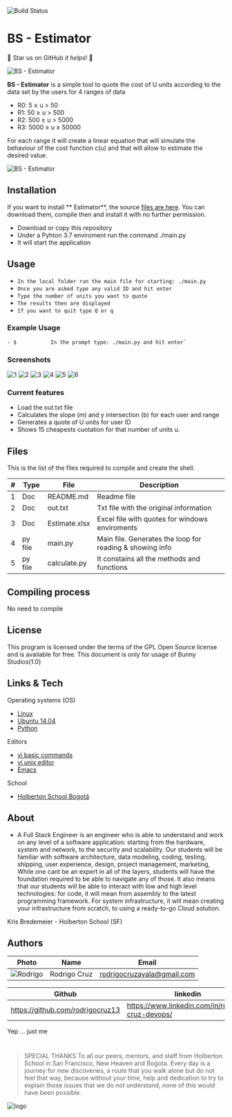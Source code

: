 ![Build Status](https://travis-ci.org/joemccann/dillinger.svg?branch=master)
# BS - Estimator

:rocket: Star us on GitHub  *it helps*! :rocket:

![BS - Estimator](https://i.imgur.com/uHg2Aww.png)


**BS - Estimator** is a simple tool to quote the cost of U units according to the data set by the users for 4 ranges of data
* R0: 5 ≥ u > 50
* R1: 50 ≥ u > 500
* R2: 500 ≥ u > 5000
* R3: 5000 ≥ u ≥ 50000

For each range it will create a linear equation that will simulate the behaviour of the cost function c(u) and that will allow to estimate the desired value.

![BS - Estimator](https://i.imgur.com/twoaDxB.jpg)


## Installation
If you want to install ** Estimator**, the source [files are here]([https://github.com/rodrigocruz13/b_st] (https://github.com/rodrigocruz13/b_st)). You can download them, compile then and install it with no further permission.

* Download or copy this repository
* Under a Pyhton 3.7 enviroment run the command ./main.py
* It will start the application 


## Usage

- `In the local folder run the main file for starting: ./main.py`
- `Once you are asked type any valid ID and hit enter`
- `Type the number of units you want to quote`
- `The results then are displayed`
- `If you want to quit type Q or q`

### Example Usage
```
- $           In the prompt type: ./main.py and hit enter`
```


### Screenshots

![1](https://i.imgur.com/1zP7S3j.jpg)
![2](https://i.imgur.com/tJvPFi3.jpg)
![3](https://i.imgur.com/KTCYWfP.jpg)
![4](https://i.imgur.com/7M4Lp15.jpg)
![5](https://i.imgur.com/B18mbuI.jpg)
![6](https://i.imgur.com/hexWwXY.jpg)



### Current features
* Load the out.txt file
* Calculates the slope (m) and y intersection (b) for each user and range 
* Generates a quote of U units for user ID
* Shows 15 cheapests cuotation for that number of units u. 


## Files

This is the list of the files required to compile and create the shell.

| # | Type | File   | Description |
| -- |------  |  -----------  | ----------- |
|1|Doc| README.md |Readme file|
|2|Doc| out.txt |Txt file with the original information|
|3|Doc| Estimate.xlsx |Excel file with quotes for windows enviroments|
|4|py file|main.py|Main file. Generates the loop for reading & showing info|
|5|py file|calculate.py|It constains all the methods and functions|


## Compiling process
No need to compile

## License

This program is licensed under the terms of the GPL Open Source license and is available for free.
This document is only for usage of Bunny Studios(1.0)


## Links & Tech
Operating systems (OS)
* [Linux](https://www.linux.org)
* [Ubuntu 14.04](http://releases.ubuntu.com/14.04/)
* [Python](https://www.python.org/)


Editors
* [vi basic commands](https://www.ccsf.edu/Pub/Fac/vi.html)
* [vi unix editor](https://sourceforge.net/projects/ex-vi/)
* [Emacs](https://www.gnu.org/software/emacs/)

School
* [Holberton School Bogotá](https://www.holbertonschool.com/co)

## About


- A Full Stack Engineer is an engineer who is able to understand and work on any level of a software
application: starting from the hardware, system and network, to the security and scalability. Our students
will be familiar with software architecture, data modeling, coding, testing, shipping, user experience,
design, project management, marketing,  While one cant be an expert in all of the layers, students
will have the foundation required to be able to navigate any of those.
It also means that our students will be able to interact with low and high level technologies: for code,
it will mean from assembly to the latest programming framework. For system infrastructure, it will mean
creating your infrastructure from scratch, to using a ready-to-go Cloud solution.

Kris Bredemeier - Holberton School (SF)


## Authors

 Photo  | Name | Email |
 -----  | ---- | ----- |
![Rodrigo](https://i.imgur.com/C2LoErX.jpg)| Rodrigo Cruz | rodrigocruzayala@gmail.com


 Github | linkedin |
 ---- | -----  |
 https://github.com/rodrigocruz13 | https://www.linkedin.com/in/rodrigo-cruz-devops/

Yep ... just me 


#
> SPECIAL THANKS
> To all our peers, mentors, and staff from Holberton School in San Francisco, New Heaven and Bogota.
>Every day is a journey for new discoveries, a route that you walk alone but do not feel that way, because
without your time, help and dedication to try to explain those issues that we do not understand, none of
this would have been possible.

![logo](https://i.imgur.com/9ONYhd0.png)
